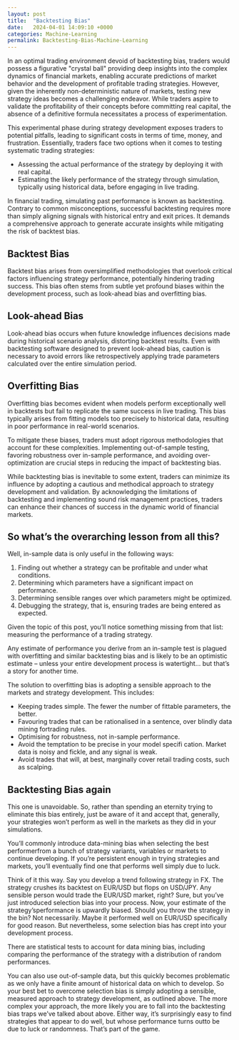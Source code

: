 ```yaml
---
layout: post
title:  "Backtesting Bias"
date:   2024-04-01 14:09:10 +0000
categories: Machine-Learning
permalink: Backtesting-Bias-Machine-Learning
---
```

In an optimal trading environment devoid of backtesting bias, traders would possess a figurative "crystal ball" providing deep insights into the complex dynamics of financial markets, enabling accurate predictions of <!--more--> market behavior and the development of profitable trading strategies. However, given the inherently non-deterministic nature of markets, testing new strategy ideas becomes a challenging endeavor. While traders aspire to validate the profitability of their concepts before committing real capital, the absence of a definitive formula necessitates a process of experimentation.

This experimental phase during strategy development exposes traders to potential pitfalls, leading to significant costs in terms of time, money, and frustration. Essentially, traders face two options when it comes to testing systematic trading strategies:

- Assessing the actual performance of the strategy by deploying it with real capital.
- Estimating the likely performance of the strategy through simulation, typically using historical data, before engaging in live trading.

In financial trading, simulating past performance is known as backtesting. Contrary to common misconceptions, successful backtesting requires more than simply aligning signals with historical entry and exit prices. It demands a comprehensive approach to generate accurate insights while mitigating the risk of backtest bias.

## Backtest Bias
Backtest bias arises from oversimplified methodologies that overlook critical factors influencing strategy performance, potentially hindering trading success. This bias often stems from subtle yet profound biases within the development process, such as look-ahead bias and overfitting bias.

## Look-ahead Bias
Look-ahead bias occurs when future knowledge influences decisions made during historical scenario analysis, distorting backtest results. Even with backtesting software designed to prevent look-ahead bias, caution is necessary to avoid errors like retrospectively applying trade parameters calculated over the entire simulation period.

## Overfitting Bias
Overfitting bias becomes evident when models perform exceptionally well in backtests but fail to replicate the same success in live trading. This bias typically arises from fitting models too precisely to historical data, resulting in poor performance in real-world scenarios.

To mitigate these biases, traders must adopt rigorous methodologies that account for these complexities. Implementing out-of-sample testing, favoring robustness over in-sample performance, and avoiding over-optimization are crucial steps in reducing the impact of backtesting bias.

While backtesting bias is inevitable to some extent, traders can minimize its influence by adopting a cautious and methodical approach to strategy development and validation. By acknowledging the limitations of backtesting and implementing sound risk management practices, traders can enhance their chances of success in the dynamic world of financial markets.

## So what’s the overarching lesson from all this?

Well, in-sample data is only useful in the following ways:
1. Finding out whether a strategy can be profitable and under what conditions.
2. Determining which parameters have a significant impact on performance.
3. Determining sensible ranges over which parameters might be optimized.
4. Debugging the strategy, that is, ensuring trades are being entered as expected.

Given the topic of this post, you’ll notice something missing from that list: measuring the performance of a trading strategy.

Any estimate of performance you derive from an in-sample test is plagued with overfitting and similar backtesting bias and is likely to be an optimistic estimate – unless your entire development process is watertight... but that’s a story for another time.

The solution to overfitting bias is adopting a sensible approach to the markets and strategy development. This includes:

- Keeping trades simple. The fewer the number of fittable parameters, the better.
- Favouring trades that can be rationalised in a sentence, over blindly data mining fortrading rules.
- Optimising for robustness, not in-sample performance.
- Avoid the temptation to be precise in your model specifi cation. Market data is noisy and fickle, and any signal is weak.
- Avoid trades that will, at best, marginally cover retail trading costs, such as scalping.

## Backtesting Bias again
This one is unavoidable. So, rather than spending an eternity trying to eliminate this bias entirely, just be aware of it and accept that, generally, your strategies won’t perform as well in the markets as they did in your simulations.

You’ll commonly introduce data-mining bias when selecting the best performerfrom a bunch of strategy variants, variables or markets to continue developing. If you’re persistent enough in trying strategies and markets, you’ll eventually find one that performs well simply due to luck.

Think of it this way. Say you develop a trend following strategy in FX. The strategy crushes its backtest on EUR/USD but flops on USD/JPY. Any sensible person would trade the EUR/USD market, right? Sure, but you’ve just introduced selection bias into your process. Now, your estimate of the strategy’sperformance is upwardly biased. Should you throw the strategy in the bin? Not necessarily. Maybe it performed well on EUR/USD specifically for good reason. But nevertheless, some selection bias has crept into your development process.

There are statistical tests to account for data mining bias, including comparing the performance of the strategy with a distribution of random performances. 

You can also use out-of-sample data, but this quickly becomes problematic as we only have a finite amount of historical data on which to develop.
So your best bet to overcome selection bias is simply adopting a sensible, measured approach to strategy development, as outlined above.
The more complex your approach, the more likely you are to fall into the backtesting bias traps we’ve talked about above. Either way, it’s surprisingly easy to find strategies that appear to do well, but whose performance turns outto be due to luck or randomness. That’s part of the game.



